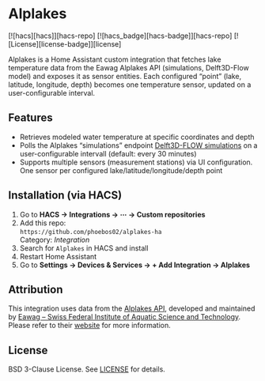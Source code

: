 # Alplakes

[![hacs][hacs]][hacs-repo] [![hacs_badge][hacs-badge]][hacs-repo] [![License][license-badge]][license]

Alplakes is a Home Assistant custom integration that fetches lake temperature data from the Eawag Alplakes API (simulations, Delft3D-Flow model) and exposes it as sensor entities. Each configured “point” (lake, latitude, longitude, depth) becomes one temperature sensor, updated on a user-configurable interval.

## Features

- Retrieves modeled water temperature at specific coordinates and depth
- Polls the Alplakes “simulations” endpoint [Delft3D-FLOW simulations](https://alplakes.eawag.ch/) on a user-configurable intervall (default: every 30 minutes)
- Supports multiple sensors (measurement stations) via UI configuration. One sensor per configured lake/latitude/longitude/depth point  


## Installation (via HACS)

1. Go to **HACS → Integrations → ⋯ → Custom repositories**
2. Add this repo:  
   `https://github.com/phoebos02/alplakes-ha`  
   Category: *Integration*
3. Search for `Alplakes` in HACS and install
4. Restart Home Assistant
5. Go to **Settings → Devices & Services → + Add Integration → Alplakes**

## Attribution

This integration uses data from the [Alplakes API](https://alplakes.eawag.ch), developed and maintained by [Eawag – Swiss Federal Institute of Aquatic Science and Technology](https://www.eawag.ch).  
Please refer to their [website](https://alplakes.eawag.ch) for more information.

## License

BSD 3-Clause License. See [LICENSE](https://github.com/phoebos02/alplakes-ha/blob/main/LICENSE) for details.
